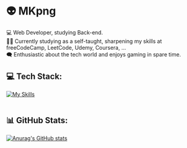 # 👽 MKpng

💻 Web Developer, studying Back-end.<br>
👨‍🎓 Currently studying as a self-taught, sharpening my skills at freeCodeCamp, LeetCode, Udemy, Coursera, ...<br>
🗨️ Enthusiastic about the tech world and enjoys gaming in spare time.<br>

## 💻 Tech Stack:
[![My Skills](https://skillicons.dev/icons?i=js,html,css,sass,react,bash,git,github,netlify,cloudflare,postman,python,selenium,flask,sqlite)](https://skillicons.dev)<br><br>

## 📊 GitHub Stats:
[![Anurag's GitHub stats](https://github-readme-stats.vercel.app/api?username=mkpng&show_icons=true&theme=vision-friendly-dark)](https://github.com/anuraghazra/github-readme-stats)<br><br>
